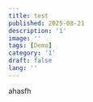 ```yaml
---
title: test
published: 2025-08-21
description: '1'
image: ''
tags: [Demo]
category: '1'
draft: false 
lang: ''
---
```


ahasfh
